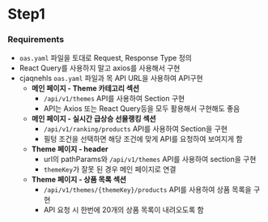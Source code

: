 # Step1

### Requirements

- `oas.yaml` 파일을 토대로 Request, Response Type 정의
- React Query를 사용하지 말고 axios를 사용해서 구현
- cjaqnehls `oas.yaml` 파일과 목 API URL을 사용하여 API구현
  - **메인 페이지 - Theme 카테고리 섹션**
    - `/api/v1/themes` API를 사용하여 Section 구현
    - API는 Axios 또는 React Query등을 모두 활용해서 구현해도 좋음
  - **메인 페이지 - 실시간 급상승 선물랭킹 섹션**
    - `/api/v1/ranking/products` API를 사용하여 Section을 구현
    - 필텅 조건을 선택하면 해당 조건에 맞게 API를 요청하여 보여지게 함
  - **Theme 페이지 - header**
    - url의 pathParams와 `/api/v1/themes` API를 사용하여 section을 구현
    - `themeKey`가 잘못 된 경우 메인 페이지로 연결
  - **Theme 페이지 - 상품 목록 섹션**
    - `/api/v1/themes/{themeKey}/products` API를 사용하여 상품 목록을 구현
    - API 요청 시 한번에 20개의 상품 목록이 내려오도록 함
